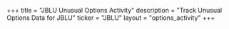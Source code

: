 +++
title = "JBLU Unusual Options Activity"
description = "Track Unusual Options Data for JBLU"
ticker = "JBLU"
layout = "options_activity"
+++

